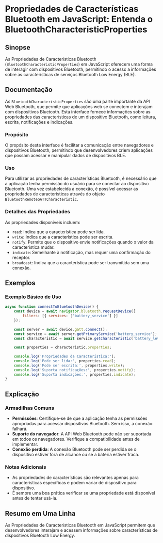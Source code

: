 <!--
Meta Description: # Propriedades de Características Bluetooth em JavaScript: Entenda o BluetoothCharacteristicProperties ## Sinopse As Propriedades de Características B...
Meta Keywords: bluetooth, que, propriedades, características, uma
-->

# Propriedades de Características Bluetooth em JavaScript: Entenda o BluetoothCharacteristicProperties

## Sinopse
As Propriedades de Características Bluetooth (`BluetoothCharacteristicProperties`) em JavaScript oferecem uma forma de interagir com dispositivos Bluetooth, permitindo o acesso a informações sobre as características de serviços Bluetooth Low Energy (BLE).

## Documentação
As `BluetoothCharacteristicProperties` são uma parte importante da API Web Bluetooth, que permite que aplicações web se conectem e interajam com dispositivos Bluetooth. Esta interface fornece informações sobre as propriedades das características de um dispositivo Bluetooth, como leitura, escrita, notificações e indicações.

### Propósito
O propósito desta interface é facilitar a comunicação entre navegadores e dispositivos Bluetooth, permitindo que desenvolvedores criem aplicações que possam acessar e manipular dados de dispositivos BLE.

### Uso
Para utilizar as propriedades de características Bluetooth, é necessário que a aplicação tenha permissão do usuário para se conectar ao dispositivo Bluetooth. Uma vez estabelecida a conexão, é possível acessar as propriedades de características através do objeto `BluetoothRemoteGATTCharacteristic`.

### Detalhes das Propriedades
As propriedades disponíveis incluem:
- `read`: Indica que a característica pode ser lida.
- `write`: Indica que a característica pode ser escrita.
- `notify`: Permite que o dispositivo envie notificações quando o valor da característica mudar.
- `indicate`: Semelhante à notificação, mas requer uma confirmação do receptor.
- `broadcast`: Indica que a característica pode ser transmitida sem uma conexão.

## Exemplos
### Exemplo Básico de Uso
```javascript
async function connectToBluetoothDevice() {
    const device = await navigator.bluetooth.requestDevice({
        filters: [{ services: ['battery_service'] }]
    });
    
    const server = await device.gatt.connect();
    const service = await server.getPrimaryService('battery_service');
    const characteristic = await service.getCharacteristic('battery_level');
    
    const properties = characteristic.properties;
    
    console.log('Propriedades da Característica:');
    console.log('Pode ser lida:', properties.read);
    console.log('Pode ser escrita:', properties.write);
    console.log('Suporta notificações:', properties.notify);
    console.log('Suporta indicações:', properties.indicate);
}
```

## Explicação
### Armadilhas Comuns
- **Permissões**: Certifique-se de que a aplicação tenha as permissões apropriadas para acessar dispositivos Bluetooth. Sem isso, a conexão falhará.
- **Suporte do navegador**: A API Web Bluetooth pode não ser suportada em todos os navegadores. Verifique a compatibilidade antes de implementar.
- **Conexão perdida**: A conexão Bluetooth pode ser perdida se o dispositivo estiver fora de alcance ou se a bateria estiver fraca.

### Notas Adicionais
- As propriedades de características são relevantes apenas para características específicas e podem variar de dispositivo para dispositivo.
- É sempre uma boa prática verificar se uma propriedade está disponível antes de tentar usá-la.

## Resumo em Uma Linha
As Propriedades de Características Bluetooth em JavaScript permitem que desenvolvedores interajam e acessem informações sobre características de dispositivos Bluetooth Low Energy.